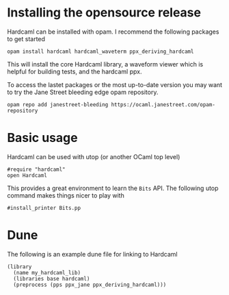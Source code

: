 # Installing the opensource release

Hardcaml can be installed with opam. I recommend the following
packages to get started

```
opam install hardcaml hardcaml_waveterm ppx_deriving_hardcaml
```

This will install the core Hardcaml library, a waveform viewer which
is helpful for building tests, and the hardcaml ppx.

To access the lastet packages or the most up-to-date version you may want
to try the Jane Street bleeding edge opam repository.

```
opam repo add janestreet-bleeding https://ocaml.janestreet.com/opam-repository
```

# Basic usage

Hardcaml can be used with utop (or another OCaml top level)

```
#require "hardcaml"
open Hardcaml
```

This provides a great environment to learn the `Bits` API. The following
utop command makes things nicer to play with

```
#install_printer Bits.pp
```

# Dune

The following is an example dune file for linking to Hardcaml

```
(library
  (name my_hardcaml_lib)
  (libraries base hardcaml)
  (preprocess (pps ppx_jane ppx_deriving_hardcaml)))
```
